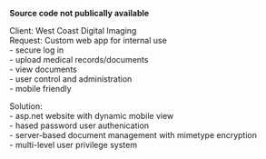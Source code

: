 **Source code not publically available**    

Client: West Coast Digital Imaging  
Request: Custom web app for internal use  
          - secure log in  
          - upload medical records/documents  
          - view documents  
          - user control and administration  
          - mobile friendly    

Solution:  
          - asp.net website with dynamic mobile view  
          - hased password user authenication  
          - server-based document management with mimetype encryption  
          - multi-level user privilege system  

